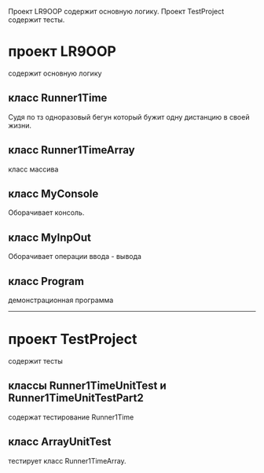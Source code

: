 Проект LR9OOP содержит основную логику.
Проект TestProject содержит тесты. 
# проект LR9OOP
содержит основную логику
## класс Runner1Time
Судя по тз одноразовый бегун который бужит одну дистанцию в своей жизни.
## класс Runner1TimeArray
класс массива
## класс MyConsole
Оборачивает консоль.
## класс MyInpOut
Оборачивает операции ввода - вывода
## класс Program
демонстрационная программа
_____
# проект TestProject
содержит тесты
## классы Runner1TimeUnitTest и Runner1TimeUnitTestPart2
содержат тестирование Runner1Time
## класс ArrayUnitTest
тестирует класс Runner1TimeArray.
